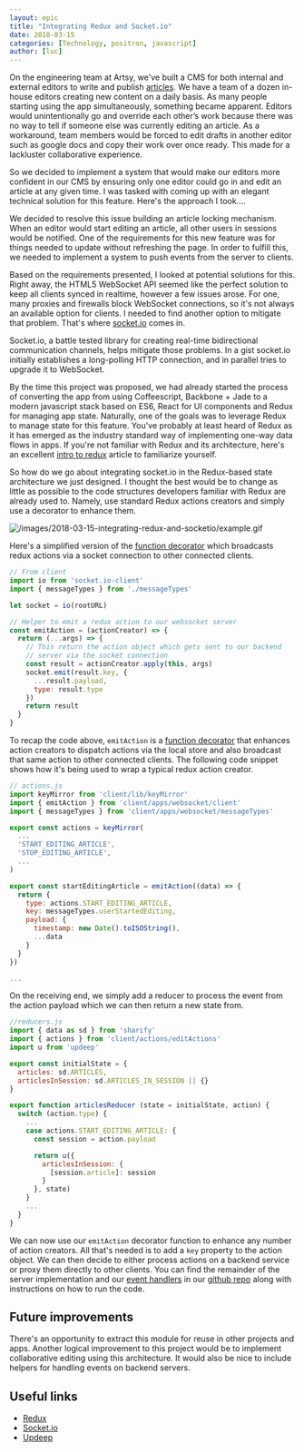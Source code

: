 ```yaml
---
layout: epic
title: "Integrating Redux and Socket.io"
date: 2018-03-15
categories: [Technology, positron, javascript]
author: [luc]
---
```


On the engineering team at Artsy, we've built a CMS for both internal and external editors to write and publish [articles](https://www.artsy.net/article/artsy-editorial-brooklyn-born-sisters-diego-rivera-dubbed-the-greatest-living-women-mural-painters). We have a team of a dozen in-house editors creating new content on a daily basis. As many people starting using the app simultaneously, something became apparent. Editors would unintentionally go and override each other’s work because there was no way to tell if someone else was currently editing an article. As a workaround, team members would be forced to edit drafts in another editor such as google docs and copy their work over once ready. This made for a lackluster collaborative experience.

So we decided to implement a system that would make our editors more confident in our CMS by ensuring only one editor could go in and edit an article at any given time. I was tasked with coming up with an elegant technical solution for this feature. Here's the approach I took....

<!-- more -->

We decided to resolve this issue building an article locking mechanism. When an editor would start editing an article, all other users in sessions would be notified. One of the requirements for this new feature was for things needed to update without refreshing the page. In order to fulfill this, we needed to implement a system to push events from the server to clients.

Based on the requirements presented, I looked at potential solutions for this. Right away, the HTML5 WebSocket API seemed like the perfect solution to keep all clients synced in realtime, however a few issues arose. For one, many proxies and firewalls block WebSocket connections, so it's not always an available option for clients. I needed to find another option to mitigate that problem. That's where [socket.io](https://socket.io) comes in.

Socket.io, a battle tested library for creating real-time bidirectional communication channels, helps mitigate those problems. In a gist socket.io initially establishes a long-polling HTTP connection, and in parallel tries to upgrade it to WebSocket.

By the time this project was proposed, we had already started the process of converting the app from using Coffeescript, Backbone + Jade to a modern javascript stack based on ES6, React for UI components and Redux for managing app state. Naturally, one of the goals was to leverage Redux to manage state for this feature. You've probably at least heard of Redux as it has emerged as the industry standard way of implementing one-way data flows in apps. If you're not familiar with Redux and its architecture, here's an excellent [intro to redux](https://www.smashingmagazine.com/2016/06/an-introduction-to-redux/) article to familiarize yourself.

 So how do we go about integrating socket.io in the Redux-based state architecture we just designed. I thought the best would be to change as little as possible to the code structures developers familiar with Redux are already used to. Namely, use standard Redux actions creators and simply use a decorator to enhance them.

![/images/2018-03-15-integrating-redux-and-socketio/example.gif](/images/2018-03-15-integrating-redux-and-socketio/example.gif)

Here's a simplified version of the [function decorator](https://leanpub.com/javascriptallongesix/read#decorators) which broadcasts redux actions via a socket connection to other connected clients.

```javascript
// From client
import io from 'socket.io-client'
import { messageTypes } from './messageTypes'

let socket = io(rootURL)

// Helper to emit a redux action to our websocket server
const emitAction = (actionCreator) => {
  return (...args) => {
    // This return the action object which gets sent to our backend
    // server via the socket connection
    const result = actionCreator.apply(this, args)
    socket.emit(result.key, {
      ...result.payload,
      type: result.type
    })
    return result
  }
}
```

To recap the code above, `emitAction` is a [function decorator](https://leanpub.com/javascriptallongesix/read#decorators) that enhances action creators to dispatch actions via the local store and also broadcast that same action to other connected clients. The following code snippet shows how it's being used to wrap a typical redux action creator.

```javascript
// actions.js
import keyMirror from 'client/lib/keyMirror'
import { emitAction } from 'client/apps/websocket/client'
import { messageTypes } from 'client/apps/websocket/messageTypes'

export const actions = keyMirror(
  ...
  'START_EDITING_ARTICLE',
  'STOP_EDITING_ARTICLE',
  ...
)

export const startEditingArticle = emitAction((data) => {
  return {
    type: actions.START_EDITING_ARTICLE,
    key: messageTypes.userStartedEditing,
    payload: {
      timestamp: new Date().toISOString(),
      ...data
    }
  }
})

...
```

On the receiving end, we simply add a reducer to process the event from the action payload which we can then return a new state from.

```javascript
//reducers.js
import { data as sd } from 'sharify'
import { actions } from 'client/actions/editActions'
import u from 'updeep'

export const initialState = {
  articles: sd.ARTICLES,
  articlesInSession: sd.ARTICLES_IN_SESSION || {}
}

export function articlesReducer (state = initialState, action) {
  switch (action.type) {
    ...
    case actions.START_EDITING_ARTICLE: {
      const session = action.payload

      return u({
        articlesInSession: {
          [session.article]: session
        }
      }, state)
    }
    ...
  }
}
```

We can now use our `emitAction` decorator function to enhance any number of action creators. All that's needed is to add a `key` property to the action object. We can then decide to either process actions
 on a backend service or proxy them directly to other clients. You can find the remainder of the server implementation and our [event handlers](https://github.com/artsy/positron/blob/master/client/apps/websocket/index.js) in our [github repo](https://github.com/artsy/positron) along with instructions on how to run the code.

## Future improvements

There's an opportunity to extract this module for reuse in other projects and apps. Another logical improvement to this project would be to implement collaborative editing using this architecture. It would also be nice to include helpers for handling events on backend servers.

## Useful links

- [Redux](https://redux.js.org/)
- [Socket.io](https://socket.io/docs/)
- [Updeep](https://github.com/substantial/updeep)
